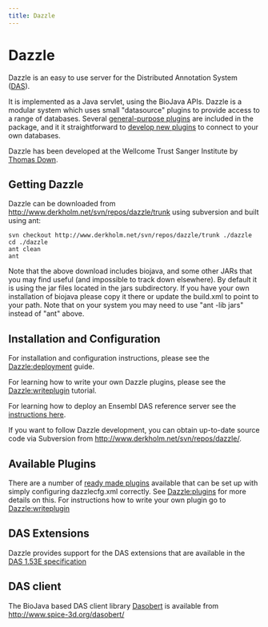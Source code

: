 ```yaml
---
title: Dazzle
---
```


Dazzle
======

Dazzle is an easy to use server for the Distributed Annotation System
([DAS](http://www.biodas.org)).

It is implemented as a Java servlet, using the BioJava APIs. Dazzle is a
modular system which uses small "datasource" plugins to provide access
to a range of databases. Several [general-purpose
plugins](Dazzle:plugins "wikilink") are included in the package, and it
it straightforward to [ develop new
plugins](Dazzle:writeplugin "wikilink") to connect to your own
databases.

Dazzle has been developed at the Wellcome Trust Sanger Institute by
[Thomas Down](Thomas_Down "wikilink").

Getting Dazzle
--------------

Dazzle can be downloaded from
[<http://www.derkholm.net/svn/repos/dazzle/trunk>](http://www.derkholm.net/svn/repos/dazzle/trunk)
using subversion and built using ant:

    svn checkout http://www.derkholm.net/svn/repos/dazzle/trunk ./dazzle
    cd ./dazzle
    ant clean
    ant

Note that the above download includes biojava, and some other JARs that
you may find useful (and impossible to track down elsewhere). By default
it is using the jar files located in the jars subdirectory. If you have
your own installation of biojava please copy it there or update the
build.xml to point to your path. Note that on your system you may need
to use "ant -lib jars" instead of "ant" above.

Installation and Configuration
------------------------------

For installation and configuration instructions, please see the
<Dazzle:deployment> guide.

For learning how to write your own Dazzle plugins, please see the
<Dazzle:writeplugin> tutorial.

For learning how to deploy an Ensembl DAS reference server see the
[instructions here](Dazzle:Ensembl "wikilink").

If you want to follow Dazzle development, you can obtain up-to-date
source code via Subversion from
[<http://www.derkholm.net/svn/repos/dazzle/>](http://www.derkholm.net/svn/repos/dazzle/).

Available Plugins
-----------------

There are a number of [ready made plugins](Dazzle:plugins "wikilink")
available that can be set up with simply configuring dazzlecfg.xml
correctly. See <Dazzle:plugins> for more details on this. For
instructions how to write your own plugin go to <Dazzle:writeplugin>

DAS Extensions
--------------

Dazzle provides support for the DAS extensions that are available in the
[DAS 1.53E specification](http://www.dasregistry.org/spec_1.53E.jsp)

DAS client
----------

The BioJava based DAS client library
[Dasobert](http://www.spice-3d.org/dasobert/) is available from
[<http://www.spice-3d.org/dasobert/>](http://www.spice-3d.org/dasobert/)
